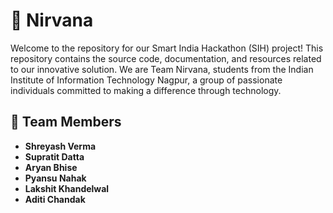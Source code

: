 # 🚀 Nirvana

Welcome to the repository for our Smart India Hackathon (SIH) project! This repository contains the source code, documentation, and resources related to our innovative solution. We are Team Nirvana, students from the Indian Institute of Information Technology Nagpur, a group of passionate individuals committed to making a difference through technology.

## 👥 Team Members

- **Shreyash Verma** 
- **Supratit Datta**
- **Aryan Bhise**
- **Pyansu Nahak**
- **Lakshit Khandelwal**
- **Aditi Chandak**

<!-- - **Shreyash Verma** - [Team Leader, ML Engineer, Researcher]
- **Supratit Datta** - [Full Stack Developer, Designer, Project Manager,]
- **Aryan Bhise** - [Data Scientist, ML Engineer, Researcher]
- **Pyansu Nahak** - [Full Stack Developer, Researcher]
- **Lakshit Khandelwal** - [UI/UX Designer, Support, Researcher]
- **Aditi Chandak** - [Web Developer, Support] -->

<!--## 🛠️ Tech Stack-->

<!--We have utilized a comprehensive range of technologies to bring our solution to life:-->

<!--- **Frontend:** [React, HTML, CSS, JavaScript]-->
<!--- **ML Models:** [TensorFlow, scikit-learn, Pandas, NumPy]-->
<!--- **Backend:** [Flask, Node.js, Express]-->
<!--- **Database:** [MongoDB]-->
<!--- **Other Tools:** [Git, Vercel, Postman]-->